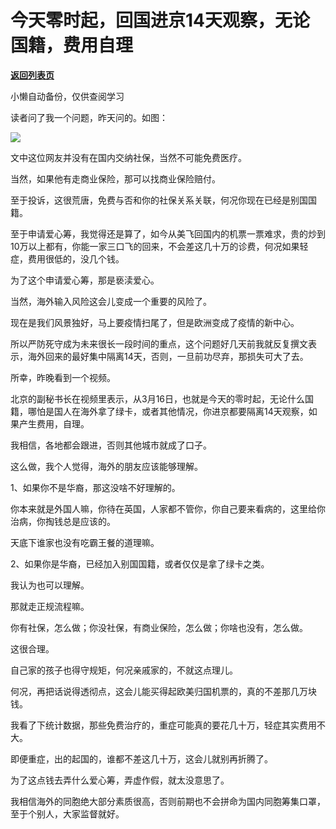 # 今天零时起，回国进京14天观察，无论国籍，费用自理

[**返回列表页**](/gzh/记忆承载3)

小懒自动备份，仅供查阅学习

读者问了我一个问题，昨天问的。如图：

![](https://mmbiz.qpic.cn/mmbiz_jpg/aYCQDPqZ8kziaic6twFxicMAKIVr8h9sEwZekEGyE73TrS1376OdEr96qE62aH79GtyImrwiaXxfNbCiaNzX9tj8kpQ/640?wx_fmt=jpeg)

  

文中这位网友并没有在国内交纳社保，当然不可能免费医疗。

  

当然，如果他有走商业保险，那可以找商业保险赔付。

  

至于投诉，这很荒唐，免费与否和你的社保关系关联，何况你现在已经是别国国籍。

  

至于申请爱心筹，我觉得还是算了，如今从美飞回国内的机票一票难求，贵的炒到10万以上都有，你能一家三口飞的回来，不会差这几十万的诊费，何况如果轻症，费用很低的，没几个钱。

  

为了这个申请爱心筹，那是亵渎爱心。

  

当然，海外输入风险这会儿变成一个重要的风险了。

  

现在是我们风景独好，马上要疫情扫尾了，但是欧洲变成了疫情的新中心。

  

所以严防死守成为未来很长一段时间的重点，这个问题好几天前我就反复撰文表示，海外回来的最好集中隔离14天，否则，一旦前功尽弃，那损失可大了去。

  

所幸，昨晚看到一个视频。

  

北京的副秘书长在视频里表示，从3月16日，也就是今天的零时起，无论什么国籍，哪怕是国人在海外拿了绿卡，或者其他情况，你进京都要隔离14天观察，如果产生费用，自理。

  

我相信，各地都会跟进，否则其他城市就成了口子。

  

这么做，我个人觉得，海外的朋友应该能够理解。

  

1、如果你不是华裔，那这没啥不好理解的。

  

你本来就是外国人嘛，你待在英国，人家都不管你，你自己要来看病的，这里给你治病，你掏钱总是应该的。

  

天底下谁家也没有吃霸王餐的道理嘛。

  

2、如果你是华裔，已经加入别国国籍，或者仅仅是拿了绿卡之类。

  

我认为也可以理解。

  

那就走正规流程嘛。

  

你有社保，怎么做；你没社保，有商业保险，怎么做；你啥也没有，怎么做。

  

这很合理。

  

自己家的孩子也得守规矩，何况亲戚家的，不就这点理儿。

  

何况，再把话说得透彻点，这会儿能买得起欧美归国机票的，真的不差那几万块钱。

  

我看了下统计数据，那些免费治疗的，重症可能真的要花几十万，轻症其实费用不大。

  

即便重症，出的起国的，谁都不差这几十万，这会儿就别再折腾了。

  

为了这点钱去弄什么爱心筹，弄虚作假，就太没意思了。

  

我相信海外的同胞绝大部分素质很高，否则前期也不会拼命为国内同胞筹集口罩，至于个别人，大家监督就好。

